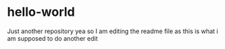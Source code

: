 # hello-world
Just another repository
yea so I am editing the readme file 
as this is what i am supposed to do
another edit
